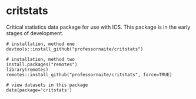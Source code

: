 # critstats
Critical statistics data package for use with ICS. This package is in the early stages of development.

```{r}
# installation, method one
devtools::install_github("professornaite/critstats")
```

```{r}
# installation, method two
install.packages("remotes")
library(remotes)
remotes::install_github("professornaite/critstats", force=TRUE)
```

```{r}
# view datasets in this package
data(package='critstats')
```

